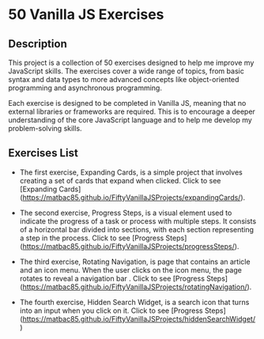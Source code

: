 # 50 Vanilla JS Exercises

## Description

This project is a collection of 50 exercises designed to help me improve my JavaScript skills. The exercises cover a wide range of topics, from basic syntax and data types to more advanced concepts like object-oriented programming and asynchronous programming.

Each exercise is designed to be completed in Vanilla JS, meaning that no external libraries or frameworks are required. This is to encourage a deeper understanding of the core JavaScript language and to help me develop my problem-solving skills.

## Exercises List

* The first exercise, Expanding Cards, is a simple project that involves creating a set of cards that expand when clicked. Click to see [Expanding Cards] (https://matbac85.github.io/FiftyVanillaJSProjects/expandingCards/). 

* The second exercise, Progress Steps, is a visual element used to indicate the progress of a task or process with multiple steps. It consists of a horizontal bar divided into sections, with each section representing a step in the process. Click to see [Progress Steps] (https://matbac85.github.io/FiftyVanillaJSProjects/progressSteps/). 

* The third exercise, Rotating Navigation, is page that contains an article and an icon menu. When the user clicks on the icon menu, the page rotates to reveal a navigation bar . Click to see [Progress Steps] (https://matbac85.github.io/FiftyVanillaJSProjects/rotatingNavigation/). 

* The fourth exercise, Hidden Search Widget, is a search icon that turns into an input when you click on it.  Click to see [Progress Steps] (https://matbac85.github.io/FiftyVanillaJSProjects/hiddenSearchWidget/)
